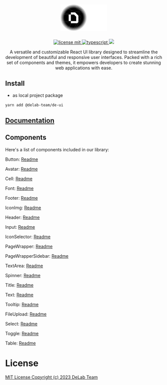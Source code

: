 <h1 align="center">
  <a href="https://github.com/delab-team">
      <img src="./logo.png" width="150" alt="DE-UI logo" />
  </a>
</h1>

<p align="center">
  <a href="LICENSE">
    <img src="https://camo.githubusercontent.com/75c3e724ce69f6c3d1e997e9066547e00cb9000aaf566eadc8a52ab76c7d07f8/68747470733a2f2f696d672e736869656c64732e696f2f6769746875622f6c6963656e73652f64656c61622d7465616d2f636f6e6e6563743f7374796c653d666f722d7468652d6261646765" alt="license mit" />
  </a>
  <a href="TYPESCRIPT">
    <img src="https://img.shields.io/badge/TypeScript-007ACC?style=for-the-badge&logo=typescript&logoColor=white" alt="typescript" />
  </a>
  <a href="NPM">
    <img src="https://img.shields.io/npm/v/@delab-team/de-ui" height="28px" />
  </a>
</p>

<p align="center">
  A versatile and customizable React UI library designed to streamline the development of beautiful and responsive user interfaces. Packed with a rich set of components and themes, it empowers developers to create stunning web applications with ease.
</p>

## Install

- as local project package
```
yarn add @delab-team/de-ui
```

## [Documentation](https://ui.delabteam.com/)

## Components
Here's a list of components included in our library:

Button: [Readme](https://github.com/delab-team/de-ui/blob/main/src/components/button/Readme.md)

Avatar: [Readme](https://github.com/delab-team/de-ui/blob/main/src/components/avatar/Readme.md)

Cell: [Readme](https://github.com/delab-team/de-ui/blob/main/src/components/cell/Readme.md)

Font: [Readme](https://github.com/delab-team/de-ui/blob/main/src/components/font/Readme.md)

Footer: [Readme](https://github.com/delab-team/de-ui/blob/main/src/components/footer/Readme.md)

IconImg: [Readme](https://github.com/delab-team/de-ui/blob/main/src/components/icon-img/Readme.md)

Header: [Readme](https://github.com/delab-team/de-ui/blob/main/src/components/header/Readme.md)

Input: [Readme](https://github.com/delab-team/de-ui/blob/main/src/components/input/Readme.md)

IconSelector: [Readme](https://github.com/delab-team/de-ui/blob/main/src/components/icon-selector/Readme.md)

PageWrapper: [Readme](https://github.com/delab-team/de-ui/blob/main/src/components/page-wrapper/Readme.md)

PageWrapperSidebar: [Readme](https://github.com/delab-team/de-ui/blob/main/src/components/page-wrapper-sidebar/Readme.md)

TextArea: [Readme](https://github.com/delab-team/de-ui/blob/main/src/components/textarea/Readme.md)

Spinner: [Readme](https://github.com/delab-team/de-ui/blob/main/src/components/spinner/Readme.md)

Title: [Readme](https://github.com/delab-team/de-ui/blob/main/src/components/title/Readme.md)

Text: [Readme](https://github.com/delab-team/de-ui/blob/main/src/components/text/Readme.md)

Tooltip: [Readme](https://github.com/delab-team/de-ui/blob/main/src/components/tooltip/Readme.md)

FileUpload: [Readme](https://github.com/delab-team/de-ui/blob/main/src/components/file-upload/Readme.md)

Select: [Readme](https://github.com/delab-team/de-ui/blob/main/src/components/Select/Readme.md)

Toggle: [Readme](https://github.com/delab-team/de-ui/blob/main/src/components/Toggle/Readme.md)

Table: [Readme](https://github.com/delab-team/de-ui/blob/main/src/components/Table/Readme.md)

# License

[MIT License Copyright (c) 2023 DeLab Team](LICENSE)

